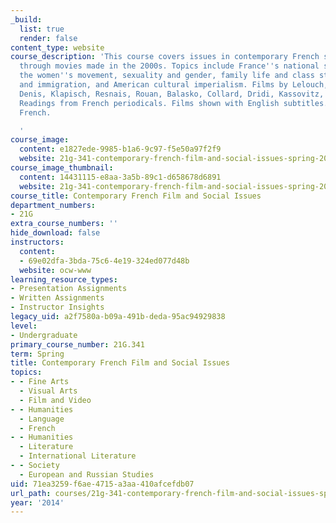 ```yaml
---
_build:
  list: true
  render: false
content_type: website
course_description: 'This course covers issues in contemporary French society as expressed
  through movies made in the 2000s. Topics include France''s national self-image,
  the women''s movement, sexuality and gender, family life and class structure, post-colonialism
  and immigration, and American cultural imperialism. Films by Lelouch, Audiard, Doillon,
  Denis, Klapisch, Resnais, Rouan, Balasko, Collard, Dridi, Kassovitz, and others.
  Readings from French periodicals. Films shown with English subtitles. Taught in
  French.

  '
course_image:
  content: e1827ede-9985-b1a6-9c97-f5e50a97f2f9
  website: 21g-341-contemporary-french-film-and-social-issues-spring-2014
course_image_thumbnail:
  content: 14431115-e8aa-3a5b-89c1-d658678d6891
  website: 21g-341-contemporary-french-film-and-social-issues-spring-2014
course_title: Contemporary French Film and Social Issues
department_numbers:
- 21G
extra_course_numbers: ''
hide_download: false
instructors:
  content:
  - 69e02dfa-3bda-75c6-4e19-324ed077d48b
  website: ocw-www
learning_resource_types:
- Presentation Assignments
- Written Assignments
- Instructor Insights
legacy_uid: a2f7580a-b09a-491b-deda-95ac94929838
level:
- Undergraduate
primary_course_number: 21G.341
term: Spring
title: Contemporary French Film and Social Issues
topics:
- - Fine Arts
  - Visual Arts
  - Film and Video
- - Humanities
  - Language
  - French
- - Humanities
  - Literature
  - International Literature
- - Society
  - European and Russian Studies
uid: 71ea3259-f6ae-4715-a3aa-410afcefdb07
url_path: courses/21g-341-contemporary-french-film-and-social-issues-spring-2014
year: '2014'
---
```

